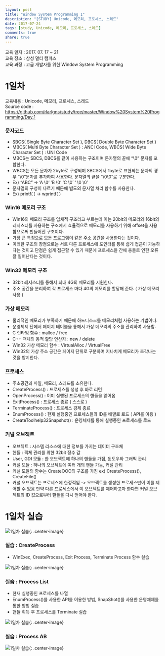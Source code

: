 ```yaml
---
layout: post
title: "Window System Programming 1"
description: "[STUDY] Unicode, 메모리, 프로세스, 스레드"
date: 2017-07-24
tags: [study, Unicode, 메모리, 프로세스, 스레드]
comments: true
share: true
---
```


교육 일자 : 2017. 07. 17 ~ 21  
교육 장소 : 삼성 멀티 캠퍼스  
교육 과정 : 고급 개발자를 위한 Window System Programming  

# 1일차  

교육내용 : Unicode, 메모리, 프로세스, 스레드  
Source code : <https://github.com/rlarlgns/study/tree/master/Window%20System%20Programming/Day_1>  

### 문자코드  
 - SBCS( Single Byte Character Set ), DBCS( Double Byte Character Set )
 - MBCS( Multi Byte Character Set ) : ANCI Code, WBCS( Wide Byte Character Set ) : UNI Code
 - MBCS는 SBCS, DBCS를 같이 사용하는 구조이며 문자열의 끝에 “\0” 문자를 포함한다.
 - WBCS는 모든 문자가 2byte로 구성되며 SBCS에서 1byte로 표현되는 문자의 경우 “\0”문자를 추가하여 사용한다. 문자열의 끝을 “\0\0”로 구분한다.
 - Ex) “ABC” -> ‘A \0’ ‘B \0’ ‘C \0’ ‘ \0 \0’
 - 문자열의 구성이 다르기 때문에 별도의 문자열 처리 함수를 사용한다.
 - Ex) printf( ) -> wprintf( )

### Win16 메모리 구조  
 - Win16의 메모리 구조를 입체적 구조라고 부르는데 이는 20bit의 메모리와 16bit의 레지스터를 사용하는 구조에서 효율적으로 메모리를 사용하기 위해 offset을 사용함으로써 만들어진 구조이다.
 - 가장 큰 특징으로 모든 프로그램이 같은 주소 공간을 사용한다는 것이다.
 - 이러한 구조의 장점으로는 서로 다른 프로세스에 포인터를 통해 쉽게 접근이 가능하다는 것이고 단점은 쉽게 접근할 수 있기 때문에 프로세스들 간에 충돌로 인한 오류 잘 일어난다는 것이다.

### Win32 메모리 구조  
 - 32bit 레지스터를 통해서 최대 4G의 메모리를 지원한다.
 - 주소 공간을 분리하여 각 프로세스 마다 4G의 메모리를 할당해 준다. ( 가상 메모리 사용 )

### 가상 메모리  
 - 물리적인 메모리가 부족하기 때문에 하드디스크를 메모리처럼 사용하는 기법이다.
 - 운영체제 단에서 페이지 테이블을 통해서 가상 메모리의 주소를 관리하여 사용함.
 - C 런타임 함수 : malloc / free
 - C++ 객체의 동적 할당 연산자 : new / delete
 - Win32 가상 메모리 함수 : VirtualAlloc / VirtualFree
 - Win32의 가상 주소 공간은 페이지 단위로 구분하여 지나치게 메모리가 조각나는 것을 방지한다.

### 프로세스
 - 주소공간과 파일, 메모리, 스레드를 소유한다.
 - CreateProcess() : 프로세스를 생성 후 바로 리턴
 - OpenProcess() : 이미 실행된 프로세스의 핸들을 얻어옴
 - ExitProcess() : 프로세스 종료 ( 스스로 )
 - TerminateProcess() : 프로세스 강제 종료
 - EnumProcess() : 현재 실행중인 프로세스들의 ID를 배열로 로드 ( API를 이용 )
 - CreateToolhelp32Snapshot() : 운영체제를 통해 실행중인 프로세스를 로드

### 커널 오브젝트
 - 오브젝트 : 시스템 리소스에 대한 정보를 가지는 데이터 구조체
 - 핸들 : 객체 관리를 위한 32bit 정수 값
 - User, GDI 모듈 : 한 오브젝트에 하나의 핸들을 가짐, 윈도우와 그래픽 관리
 - 커널 모듈 : 하나의 오브젝트에 여러 개의 핸들 가능, 커널 관리
 - 커널 모듈의 함수는 CreateOOO의 구조를 가짐 ex) CreateProcess(), CreateFile()
 - 커널 오브젝트는 프로세스에 한정적임 -> 오브젝트를 생성한 프로세스만이 이를 제어할 수 있음 만약 다른 프로세스에서 이 오브젝트를 제어하고자 한다면 커널 오브젝트의 ID 값으로부터 핸들을 다시 얻어야 한다.

# 1일차 실습  

![1일차 실습]({{site.url}}/img/Window/Day1_1.jpg){: .center-image}  

### 실습 : CreateProcess
 - WinExec, CreateProcess, Exit Process, Terminate Process 함수 실습  

![1일차 실습]({{site.url}}/img/Window/Day1_2.jpg){: .center-image}  
<script src="https://gist.github.com/rlarlgns/25a9f366379bea460653db2ccd84f097.js"></script>  

### 실습 : Process List
 - 현재 실행중인 프로세스를 나열
 - EnumProcess()를 사용한 API를 이용한 방법, SnapShot()를 사용한 운영체제를 통한 방법 실습
 - 핸들 획득 후 프로세스를 Terminate 실습  

![1일차 실습]({{site.url}}/img/Window/Day1_3.jpg){: .center-image}
<script src="https://gist.github.com/rlarlgns/0f1b01650ea712a69553dd7f9c103cef.js"></script>  

### 실습 : Process AB

![1일차 실습]({{site.url}}/img/Window/Day1_4.jpg){: .center-image}  
<script src="https://gist.github.com/rlarlgns/ef10ca13f3cfbd04ab5db8f19c941a3a.js"></script>  
